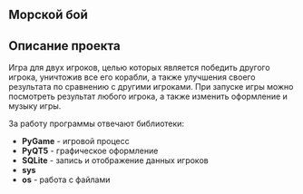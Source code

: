 ## Морской бой
## Описание проекта
Игра для двух игроков, целью которых является победить другого игрока, уничтожив все его корабли, а также улучшения своего результата по сравнению с другими игроками.
При запуске игры можно посмотреть результат любого игрока, а также изменить оформление и музыку игры.

За работу программы отвечают библиотеки:
- **PyGame** - игровой процесс
- **PyQT5** - графическое оформление
- **SQLite** - запись и отображение данных игроков
- **sys**
- **os** - работа с файлами

  